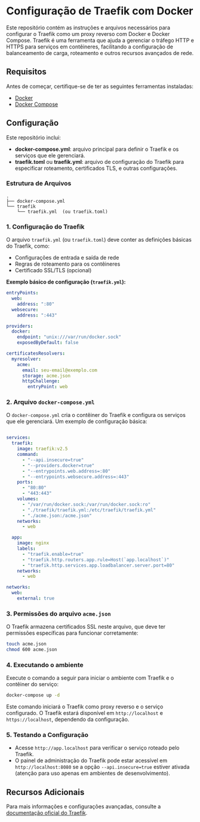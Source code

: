 # Configuração de Traefik com Docker

Este repositório contém as instruções e arquivos necessários para configurar o Traefik como um proxy reverso com Docker e Docker Compose. Traefik é uma ferramenta que ajuda a gerenciar o tráfego HTTP e HTTPS para serviços em contêineres, facilitando a configuração de balanceamento de carga, roteamento e outros recursos avançados de rede.

## Requisitos

Antes de começar, certifique-se de ter as seguintes ferramentas instaladas:

- [Docker](https://docs.docker.com/get-docker/)
- [Docker Compose](https://docs.docker.com/compose/install/)

## Configuração

Este repositório inclui:

- **docker-compose.yml**: arquivo principal para definir o Traefik e os serviços que ele gerenciará.
- **traefik.toml** ou **traefik.yml**: arquivo de configuração do Traefik para especificar roteamento, certificados TLS, e outras configurações.

### Estrutura de Arquivos

```plaintext
.
├── docker-compose.yml
└── traefik
    └── traefik.yml  (ou traefik.toml)
```

### 1. Configuração do Traefik

O arquivo `traefik.yml` (ou `traefik.toml`) deve conter as definições básicas do Traefik, como:

- Configurações de entrada e saída de rede
- Regras de roteamento para os contêineres
- Certificado SSL/TLS (opcional)

**Exemplo básico de configuração (`traefik.yml`):**

```yaml
entryPoints:
  web:
    address: ":80"
  websecure:
    address: ":443"

providers:
  docker:
    endpoint: "unix:///var/run/docker.sock"
    exposedByDefault: false

certificatesResolvers:
  myresolver:
    acme:
      email: seu-email@exemplo.com
      storage: acme.json
      httpChallenge:
        entryPoint: web
```

### 2. Arquivo `docker-compose.yml`

O `docker-compose.yml` cria o contêiner do Traefik e configura os serviços que ele gerenciará. Um exemplo de configuração básica:

```yaml

services:
  traefik:
    image: traefik:v2.5
    command:
      - "--api.insecure=true"
      - "--providers.docker=true"
      - "--entrypoints.web.address=:80"
      - "--entrypoints.websecure.address=:443"
    ports:
      - "80:80"
      - "443:443"
    volumes:
      - "/var/run/docker.sock:/var/run/docker.sock:ro"
      - "./traefik/traefik.yml:/etc/traefik/traefik.yml"
      - "./acme.json:/acme.json"
    networks:
      - web

  app:
    image: nginx
    labels:
      - "traefik.enable=true"
      - "traefik.http.routers.app.rule=Host(`app.localhost`)"
      - "traefik.http.services.app.loadbalancer.server.port=80"
    networks:
      - web

networks:
  web:
    external: true
```

### 3. Permissões do arquivo `acme.json`

O Traefik armazena certificados SSL neste arquivo, que deve ter permissões específicas para funcionar corretamente:

```bash
touch acme.json
chmod 600 acme.json
```

### 4. Executando o ambiente

Execute o comando a seguir para iniciar o ambiente com Traefik e o contêiner do serviço:

```bash
docker-compose up -d
```

Este comando iniciará o Traefik como proxy reverso e o serviço configurado. O Traefik estará disponível em `http://localhost` e `https://localhost`, dependendo da configuração.

### 5. Testando a Configuração

- Acesse `http://app.localhost` para verificar o serviço roteado pelo Traefik.
- O painel de administração do Traefik pode estar acessível em `http://localhost:8080` se a opção `--api.insecure=true` estiver ativada (atenção para uso apenas em ambientes de desenvolvimento).

## Recursos Adicionais

Para mais informações e configurações avançadas, consulte a [documentação oficial do Traefik](https://docs.traefik.io/).
